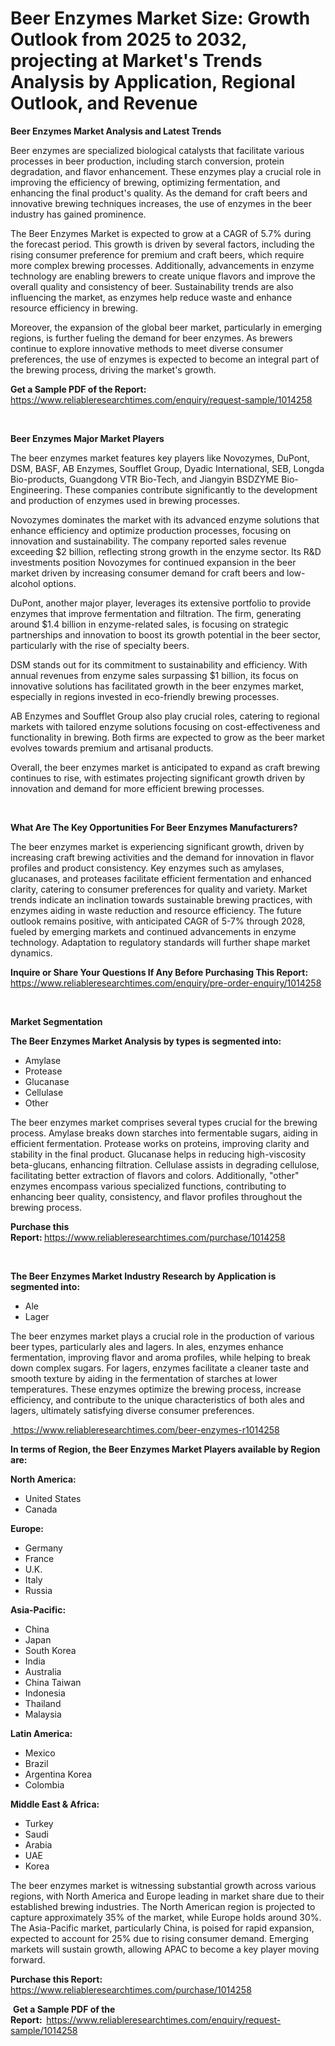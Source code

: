<p><h1>Beer Enzymes Market Size: Growth Outlook from 2025 to 2032, projecting at Market's Trends Analysis by Application, Regional Outlook, and Revenue</h1></p><p><strong>Beer Enzymes Market Analysis and Latest Trends</strong></p>
<p><p>Beer enzymes are specialized biological catalysts that facilitate various processes in beer production, including starch conversion, protein degradation, and flavor enhancement. These enzymes play a crucial role in improving the efficiency of brewing, optimizing fermentation, and enhancing the final product's quality. As the demand for craft beers and innovative brewing techniques increases, the use of enzymes in the beer industry has gained prominence.</p><p>The Beer Enzymes Market is expected to grow at a CAGR of 5.7% during the forecast period. This growth is driven by several factors, including the rising consumer preference for premium and craft beers, which require more complex brewing processes. Additionally, advancements in enzyme technology are enabling brewers to create unique flavors and improve the overall quality and consistency of beer. Sustainability trends are also influencing the market, as enzymes help reduce waste and enhance resource efficiency in brewing.</p><p>Moreover, the expansion of the global beer market, particularly in emerging regions, is further fueling the demand for beer enzymes. As brewers continue to explore innovative methods to meet diverse consumer preferences, the use of enzymes is expected to become an integral part of the brewing process, driving the market's growth.</p></p>
<p><strong>Get a Sample PDF of the Report:&nbsp;</strong> <a href="https://www.reliableresearchtimes.com/enquiry/request-sample/1014258?utm_campaign=3736&utm_medium=2&utm_source=Github&utm_content=ia&utm_term=17042025&utm_id=beer-enzymes">https://www.reliableresearchtimes.com/enquiry/request-sample/1014258</a></p>
<p>&nbsp;</p>
<p><strong>Beer Enzymes Major Market Players</strong></p>
<p><p>The beer enzymes market features key players like Novozymes, DuPont, DSM, BASF, AB Enzymes, Soufflet Group, Dyadic International, SEB, Longda Bio-products, Guangdong VTR Bio-Tech, and Jiangyin BSDZYME Bio-Engineering. These companies contribute significantly to the development and production of enzymes used in brewing processes.</p><p>Novozymes dominates the market with its advanced enzyme solutions that enhance efficiency and optimize production processes, focusing on innovation and sustainability. The company reported sales revenue exceeding $2 billion, reflecting strong growth in the enzyme sector. Its R&D investments position Novozymes for continued expansion in the beer market driven by increasing consumer demand for craft beers and low-alcohol options.</p><p>DuPont, another major player, leverages its extensive portfolio to provide enzymes that improve fermentation and filtration. The firm, generating around $1.4 billion in enzyme-related sales, is focusing on strategic partnerships and innovation to boost its growth potential in the beer sector, particularly with the rise of specialty beers.</p><p>DSM stands out for its commitment to sustainability and efficiency. With annual revenues from enzyme sales surpassing $1 billion, its focus on innovative solutions has facilitated growth in the beer enzymes market, especially in regions invested in eco-friendly brewing processes.</p><p>AB Enzymes and Soufflet Group also play crucial roles, catering to regional markets with tailored enzyme solutions focusing on cost-effectiveness and functionality in brewing. Both firms are expected to grow as the beer market evolves towards premium and artisanal products.</p><p>Overall, the beer enzymes market is anticipated to expand as craft brewing continues to rise, with estimates projecting significant growth driven by innovation and demand for more efficient brewing processes.</p></p>
<p>&nbsp;</p>
<p><strong>What Are The Key Opportunities For Beer Enzymes Manufacturers?</strong></p>
<p><p>The beer enzymes market is experiencing significant growth, driven by increasing craft brewing activities and the demand for innovation in flavor profiles and product consistency. Key enzymes such as amylases, glucanases, and proteases facilitate efficient fermentation and enhanced clarity, catering to consumer preferences for quality and variety. Market trends indicate an inclination towards sustainable brewing practices, with enzymes aiding in waste reduction and resource efficiency. The future outlook remains positive, with anticipated CAGR of 5-7% through 2028, fueled by emerging markets and continued advancements in enzyme technology. Adaptation to regulatory standards will further shape market dynamics.</p></p>
<p><strong>Inquire or Share Your Questions If Any Before Purchasing This Report:</strong> <a href="https://www.reliableresearchtimes.com/enquiry/pre-order-enquiry/1014258?utm_campaign=3736&utm_medium=2&utm_source=Github&utm_content=ia&utm_term=17042025&utm_id=beer-enzymes">https://www.reliableresearchtimes.com/enquiry/pre-order-enquiry/1014258</a></p>
<p>&nbsp;</p>
<p><strong>Market Segmentation</strong></p>
<p><strong>The Beer Enzymes Market Analysis by types is segmented into:</strong></p>
<p><ul><li>Amylase</li><li>Protease</li><li>Glucanase</li><li>Cellulase</li><li>Other</li></ul></p>
<p><p>The beer enzymes market comprises several types crucial for the brewing process. Amylase breaks down starches into fermentable sugars, aiding in efficient fermentation. Protease works on proteins, improving clarity and stability in the final product. Glucanase helps in reducing high-viscosity beta-glucans, enhancing filtration. Cellulase assists in degrading cellulose, facilitating better extraction of flavors and colors. Additionally, "other" enzymes encompass various specialized functions, contributing to enhancing beer quality, consistency, and flavor profiles throughout the brewing process.</p></p>
<p><strong>Purchase this Report:&nbsp;</strong><a href="https://www.reliableresearchtimes.com/purchase/1014258?utm_campaign=3736&utm_medium=2&utm_source=Github&utm_content=ia&utm_term=17042025&utm_id=beer-enzymes">https://www.reliableresearchtimes.com/purchase/1014258</a></p>
<p>&nbsp;</p>
<p><strong>The Beer Enzymes Market Industry Research by Application is segmented into:</strong></p>
<p><ul><li>Ale</li><li>Lager</li></ul></p>
<p><p>The beer enzymes market plays a crucial role in the production of various beer types, particularly ales and lagers. In ales, enzymes enhance fermentation, improving flavor and aroma profiles, while helping to break down complex sugars. For lagers, enzymes facilitate a cleaner taste and smooth texture by aiding in the fermentation of starches at lower temperatures. These enzymes optimize the brewing process, increase efficiency, and contribute to the unique characteristics of both ales and lagers, ultimately satisfying diverse consumer preferences.</p></p>
<p><a href="https://www.reliableresearchtimes.com/beer-enzymes-r1014258?utm_campaign=3736&utm_medium=2&utm_source=Github&utm_content=ia&utm_term=17042025&utm_id=beer-enzymes">&nbsp;https://www.reliableresearchtimes.com/beer-enzymes-r1014258</a></p>
<p><strong>In terms of Region, the Beer Enzymes Market Players available by Region are:</strong></p>
<p>
    <p> <strong> North America: </strong>
        <ul>
            <li>United States</li>
            <li>Canada</li>
        </ul>
        </p> 
    <p> <strong> Europe: </strong>
        <ul>
            <li>Germany</li>
            <li>France</li>
            <li>U.K.</li>
            <li>Italy</li>
            <li>Russia</li>
        </ul>
        </p> 
    <p> <strong> Asia-Pacific: </strong>
        <ul>
            <li>China</li>
            <li>Japan</li>
            <li>South Korea</li>
            <li>India</li>
            <li>Australia</li>
            <li>China Taiwan</li>
            <li>Indonesia</li>
            <li>Thailand</li>
            <li>Malaysia</li>
        </ul>
        </p> 
    <p> <strong> Latin America: </strong>
        <ul>
            <li>Mexico</li>
            <li>Brazil</li>
            <li>Argentina Korea</li>
            <li>Colombia</li>
        </ul>
        </p> 
    <p> <strong> Middle East & Africa: </strong>
        <ul>
            <li>Turkey</li>
            <li>Saudi</li>
            <li>Arabia</li>
            <li>UAE</li>
            <li>Korea</li>
        </ul>
    </p>
    </p>
<p><p>The beer enzymes market is witnessing substantial growth across various regions, with North America and Europe leading in market share due to their established brewing industries. The North American region is projected to capture approximately 35% of the market, while Europe holds around 30%. The Asia-Pacific market, particularly China, is poised for rapid expansion, expected to account for 25% due to rising consumer demand. Emerging markets will sustain growth, allowing APAC to become a key player moving forward.</p></p>
<p><strong>Purchase this Report: </strong><a href="https://www.reliableresearchtimes.com/purchase/1014258?utm_campaign=3736&utm_medium=2&utm_source=Github&utm_content=ia&utm_term=17042025&utm_id=beer-enzymes">https://www.reliableresearchtimes.com/purchase/1014258</a></p>
<p>&nbsp;<strong>Get a Sample PDF of the Report:&nbsp;&nbsp;</strong><a href="https://www.reliableresearchtimes.com/enquiry/request-sample/1014258?utm_campaign=3736&utm_medium=2&utm_source=Github&utm_content=ia&utm_term=17042025&utm_id=beer-enzymes">https://www.reliableresearchtimes.com/enquiry/request-sample/1014258</a></p>
<p><strong></strong></p>
<p><p></p><p></p><p></p></p>